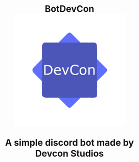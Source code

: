 <h1 align = "center">
BotDevCon
  
  
<img src="./imgs/Logo.png" width="350" title="hover text">


A simple discord bot made by Devcon Studios
</h1>


